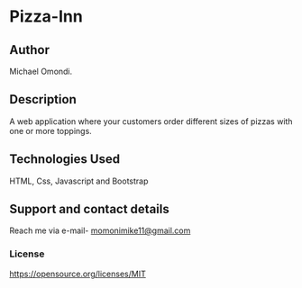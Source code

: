 # Pizza-Inn

## Author 
Michael Omondi.

## Description
A web application where your customers order different sizes of pizzas with one or more toppings.
## Technologies Used
HTML,
Css,
Javascript and 
Bootstrap

## Support and contact details
Reach me via e-mail- momonimike11@gmail.com

### License
https://opensource.org/licenses/MIT
